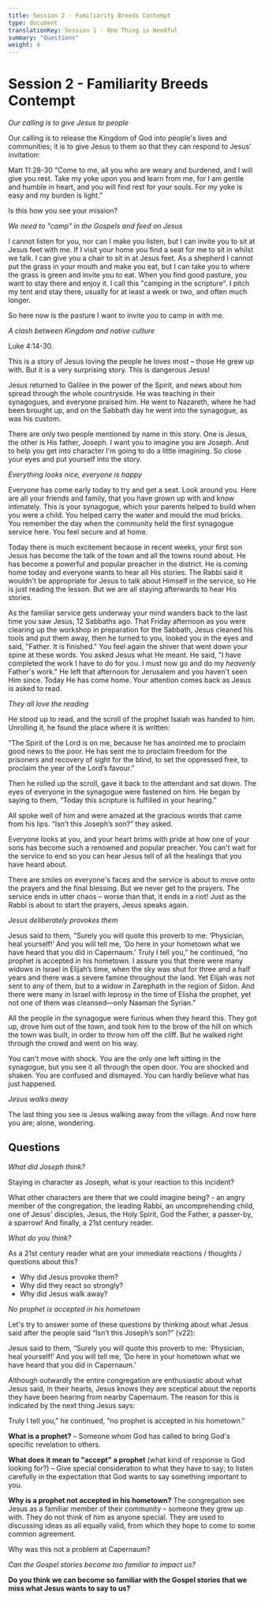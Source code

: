 ```yaml
---
title: Session 2 - Familiarity Breeds Contempt
type: document
translationKey: Session 1 - One Thing is Needful
summary: "Questions"
weight: 4
---
```

# Session 2 - Familiarity Breeds Contempt

*Our calling is to give Jesus to people*

Our calling is to release the Kingdom of God into people's lives and communities; it is to give Jesus to them so that they can respond to Jesus' invitation:

Matt 11:28-30 "Come to me, all you who are weary and burdened, and I will give you rest. Take my yoke upon you and learn from me, for I am gentle and humble in heart, and you will find rest for your souls. For my yoke is easy and my burden is light.”

Is this how you see your mission?

*We need to "camp" in the Gospels and feed on Jesus*

I cannot listen for you, nor can I make you listen, but I can invite you to sit at Jesus feet with me. If I visit your home you find a seat for me to sit in whilst we talk. I can give you a chair to sit in at Jesus feet. As a shepherd I cannot put the grass in your mouth and make you eat, but I can take you to where the grass is green and invite you to eat. When you find good pasture, you want to stay there and enjoy it. I call this "camping in the scripture". I pitch my tent and stay there, usually for at least a week or two, and often much longer.

So here now is the pasture I want to invite you to camp in with me.

*A clash between Kingdom and native culture*

Luke 4:14-30.

This is a story of Jesus loving the people he loves most – those He grew up with. But it is a very surprising story. This is dangerous Jesus!

Jesus returned to Galilee in the power of the Spirit, and news about him spread through the whole countryside. He was teaching in their synagogues, and everyone praised him. He went to Nazareth, where he had been brought up, and on the Sabbath day he went into the synagogue, as was his custom.

There are only two people mentioned by name in this story. One is Jesus, the other is His father, Joseph. I want you to imagine you are Joseph. And to help you get into character I'm going to do a little imagining. So close your eyes and put yourself into the story.

*Everything looks nice, everyone is happy*

Everyone has come early today to try and get a seat. Look around you. Here are all your friends and family, that you have grown up with and know intimately. This is your synagogue, which your parents helped to build when you were a child. You helped carry the water and mould the mud bricks. You remember the day when the community held the first synagogue service here. You feel secure and at home.

Today there is much excitement because in recent weeks, your first son Jesus has become the talk of the town and all the towns round about. He has become a powerful and popular preacher in the district. He is coming home today and everyone wants to hear all His stories. The Rabbi said it wouldn't be appropriate for Jesus to talk about Himself in the service, so He is just reading the lesson. But we are all staying afterwards to hear His stories.

As the familiar service gets underway your mind wanders back to the last time you saw Jesus, 12 Sabbaths ago. That Friday afternoon as you were clearing up the workshop in preparation for the Sabbath, Jesus cleaned his tools and put them away, then he turned to you, looked you in the eyes and said, "Father. It is finished." You feel again the shiver that went down your spine at these words. You asked Jesus what He meant. He said, "I have completed the work I have to do for you. I must now go and do my *heavenly* Father's work." He left that afternoon for Jerusalem and you haven't seen Him since. Today He has come home. Your attention comes back as Jesus is asked to read.

*They all love the reading*

He stood up to read, and the scroll of the prophet Isaiah was handed to him. Unrolling it, he found the place where it is written:

“The Spirit of the Lord is on me, because he has anointed me to proclaim good news to the poor. He has sent me to proclaim freedom for the prisoners and recovery of sight for the blind, to set the oppressed free, to proclaim the year of the Lord’s favour.”

Then he rolled up the scroll, gave it back to the attendant and sat down. The eyes of everyone in the synagogue were fastened on him. He began by saying to them, “Today this scripture is fulfilled in your hearing.”

All spoke well of him and were amazed at the gracious words that came from his lips. “Isn’t this Joseph’s son?” they asked.

Everyone looks at you, and your heart brims with pride at how one of your sons has become such a renowned and popular preacher. You can't wait for the service to end so you can hear Jesus tell of all the healings that you have heard about.

There are smiles on everyone's faces and the service is about to move onto the prayers and the final blessing. But we never get to the prayers. The service ends in utter chaos – worse than that, it ends in a riot! Just as the Rabbi is about to start the prayers, Jesus speaks again.

*Jesus deliberately provokes them*

Jesus said to them, “Surely you will quote this proverb to me: ‘Physician, heal yourself!’ And you will tell me, ‘Do here in your hometown what we have heard that you did in Capernaum.’ Truly I tell you,” he continued, “no prophet is accepted in his hometown. I assure you that there were many widows in Israel in Elijah’s time, when the sky was shut for three and a half years and there was a severe famine throughout the land. Yet Elijah was not sent to any of them, but to a widow in Zarephath in the region of Sidon. And there were many in Israel with leprosy in the time of Elisha the prophet, yet not one of them was cleansed—only Naaman the Syrian.”

All the people in the synagogue were furious when they heard this. They got up, drove him out of the town, and took him to the brow of the hill on which the town was built, in order to throw him off the cliff. But he walked right through the crowd and went on his way.

You can't move with shock. You are the only one left sitting in the synagogue, but you see it all through the open door. You are shocked and shaken. You are confused and dismayed. You can hardly believe what has just happened.

*Jesus walks away*

The last thing you see is Jesus walking away from the village. And now here you are; alone, wondering.

## Questions

*What did Joseph think?*

Staying in character as Joseph, what is your reaction to this incident?

What other characters are there that we could imagine being? - an angry member of the congregation, the leading Rabbi, an uncomprehending child, one of Jesus' disciples, Jesus, the Holy Spirit, God the Father, a passer-by, a sparrow! And finally, a 21st century reader.

*What do you think?*

As a 21st century reader what are your immediate reactions / thoughts / questions about this?

-   Why did Jesus provoke them?
-   Why did they react so strongly?
-   Why did Jesus walk away?

*No prophet is accepted in his hometown*

Let's try to answer some of these questions by thinking about what Jesus said after the people said “Isn’t this Joseph’s son?” (v22):

Jesus said to them, “Surely you will quote this proverb to me: ‘Physician, heal yourself!’ And you will tell me, ‘Do here in your hometown what we have heard that you did in Capernaum.’

Although outwardly the entire congregation are enthusiastic about what Jesus said, in their hearts, Jesus knows they are sceptical about the reports they have been hearing from nearby Capernaum. The reason for this is indicated by the next thing Jesus says:

Truly I tell you,” he continued, “no prophet is accepted in his hometown."

**What is a prophet?** – Someone whom God has called to bring God's specific revelation to others.

**What does it mean to "accept" a prophet** (what kind of response is God looking for?) – Give special consideration to what they have to say; to listen carefully in the expectation that God wants to say something important to you.

**Why is a prophet not accepted in his hometown?** The congregation see Jesus as a familiar member of their community – someone they grew up with. They do not think of him as anyone special. They are used to discussing ideas as all equally valid, from which they hope to come to some common agreement.

Why was this not a problem at Capernaum?

*Can the Gospel stories become too familiar to impact us?*

**Do you think we can become so familiar with the Gospel stories that we miss what Jesus wants to say to us?**

